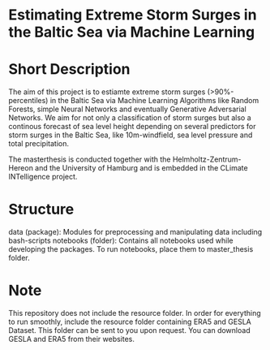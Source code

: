 # Estimating Extreme Storm Surges in the Baltic Sea via Machine Learning

# Short Description
The aim of this project is to estiamte extreme 
storm surges (>90%-percentiles) in the Baltic Sea via Machine Learning Algorithms like Random Forests, 
simple Neural Networks and eventually Generative Adversarial Networks. 
We aim for not only a classification of storm surges but also a continous forecast of sea level height 
depending on several predictors for storm surges in the Baltic Sea, like 10m-windfield, sea level pressure and total precipitation.

The masterthesis is conducted together with the Helmholtz-Zentrum-Hereon and the University of Hamburg 
and is embedded in the CLimate INTelligence project.

# Structure
data (package): Modules for preprocessing and manipulating data including bash-scripts
notebooks (folder): Contains all notebooks used while developing the packages. To run notebooks, place them to master_thesis folder.

# Note
This repository does not include the resource folder. In order for everything to run smoothly, 
include the resource folder containing ERA5 and GESLA Dataset. This folder can be sent to you upon request.
You can download GESLA and ERA5 from their websites. 


